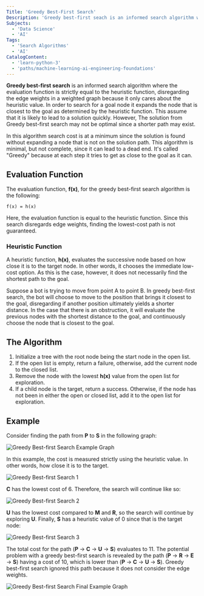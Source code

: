 ```yaml
---
Title: 'Greedy Best-First Search'
Description: 'Greedy best-first seach is an informed search algorithm where the evaluation function is strictly equal to the heuristic function.'
Subjects:
  - 'Data Science'
  - 'AI'
Tags:
  - 'Search Algorithms'
  - 'AI'
CatalogContent:
  - 'learn-python-3'
  - 'paths/machine-learning-ai-engineering-foundations'
---
```


**Greedy best-first search**  is an informed search algorithm where the evaluation function is strictly equal to the heuristic function, disregarding the edge weights in a weighted graph because it only cares about the heuristic value. In order to search for a goal node it expands the node that is closest to the goal as determined by the heuristic function. This assume that it is likely to lead  to a solution quickly. However, The solution from Greedy best-first search may not be optimal since a shorter path may exist.

In this algorithm search cost is at a minimum since the solution is found without expanding a node that is not on the solution path. This algorithm is minimal, but not complete, since it can lead to a dead end. It's called "Greedy" because at each step it tries to get as close to the goal as it can.

## Evaluation Function

The evaluation function, **f(x)**, for the greedy best-first search algorithm is the following:

```pseudo
f(x) = h(x)
```

Here, the evaluation function is equal to the heuristic function. Since this search disregards edge weights, finding the lowest-cost path is not guaranteed.

### Heuristic Function

A heuristic function, **h(x)**, evaluates the successive node based on how close it is to the target node. In other words, it chooses the immediate low-cost option. As this is the case, however, it does not necessarily find the shortest path to the goal.

Suppose a bot is trying to move from point A to point B. In greedy best-first search, the bot will choose to move to the position that brings it closest to the goal, disregarding if another position ultimately yields a shorter distance. In the case that there is an obstruction, it will evaluate the previous nodes with the shortest distance to the goal, and continuously choose the node that is closest to the goal.

## The Algorithm

1. Initialize a tree with the root node being the start node in the open list.
2. If the open list is empty, return a failure, otherwise, add the current node to the closed list.
3. Remove the node with the lowest **h(x)** value from the open list for exploration.
4. If a child node is the target, return a success. Otherwise, if the node has not been in either the open or closed list, add it to the open list for exploration.

## Example

Consider finding the path from **P** to **S** in the following graph:

![Greedy Best-first Search Example Graph](https://raw.githubusercontent.com/Codecademy/docs/main/media/greedy-best-first-search-example-graph.png)

In this example, the cost is measured strictly using the heuristic value. In other words, how close it is to the target.

![Greedy Best-first Search 1](https://raw.githubusercontent.com/Codecademy/docs/main/media/greedy-best-first-search-tree-1.png)

**C** has the lowest cost of 6. Therefore, the search will continue like so:

![Greedy Best-first Search 2](https://raw.githubusercontent.com/Codecademy/docs/main/media/greedy-best-first-search-tree-2.png)

**U** has the lowest cost compared to **M** and **R**, so the search will continue by exploring **U**. Finally, **S** has a heuristic value of 0 since that is the target node:

![Greedy Best-first Search 3](https://raw.githubusercontent.com/Codecademy/docs/main/media/greedy-best-first-search-tree-3.png)

The total cost for the path (**P** -> **C** -> **U** -> **S**) evaluates to 11. The potential problem with a greedy best-first search is revealed by the path (**P** -> **R** -> **E** -> **S**) having a cost of 10, which is lower than (**P** -> **C** -> **U** -> **S**). Greedy best-first search ignored this path because it does not consider the edge weights.

![Greedy Best-first Search Final Example Graph](https://raw.githubusercontent.com/Codecademy/docs/main/media/greedy-best-first-search-final-example-graph.png)
